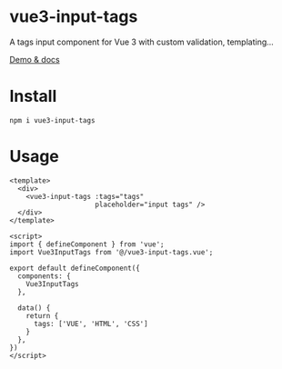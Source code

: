 # vue3-input-tags

A tags input component for Vue 3 with custom validation, templating...

[Demo & docs ](https://www.example.com)
# Install

```
npm i vue3-input-tags
```

# Usage

```vue
<template>
  <div>
    <vue3-input-tags :tags="tags"
                     placeholder="input tags" />
  </div>
</template>
```

```vue
<script>
import { defineComponent } from 'vue';
import Vue3InputTags from '@/vue3-input-tags.vue';

export default defineComponent({
  components: {
    Vue3InputTags
  },
  
  data() {
    return {
      tags: ['VUE', 'HTML', 'CSS']
    }
  },
})
</script>
```

